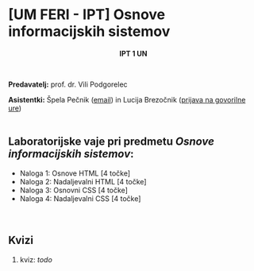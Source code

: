 # [UM FERI - IPT] Osnove informacijskih sistemov

<p align="center">
  <b>IPT 1 UN <br/></b>
</p>
<br/>

**Predavatelj:** prof. dr. Vili Podgorelec

**Asistentki:** Špela Pečnik ([email](mailto:spela.pecnik@tutamail.com)) in Lucija Brezočnik ([prijava na govorilne ure](https://calendly.com/lucija-brezocnik/30min))<br/><br/>

## Laboratorijske vaje pri predmetu *Osnove informacijskih sistemov*:
- Naloga 1: Osnove HTML [4 točke]
- Naloga 2: Nadaljevalni HTML [4 točke]
- Naloga 3: Osnovni CSS [4 točke]
- Naloga 4: Nadaljevalni CSS [4 točke]
<br/><br/><br/>

## Kvizi
1. kviz: *todo*
